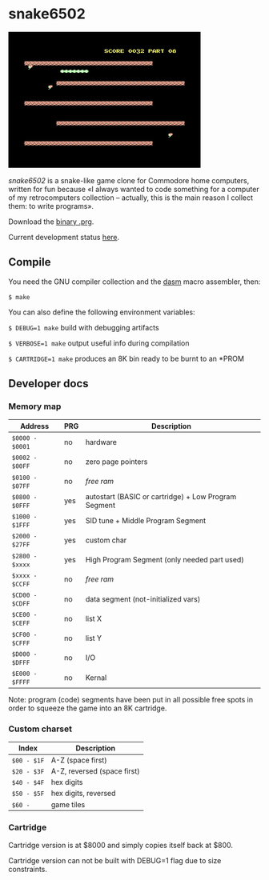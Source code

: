 # snake6502

![Gameplay screenshot](scrot/gameplay.png)

*snake6502* is a snake-like game clone for Commodore home computers, written for fun because «I always wanted to code something for a computer of my retrocomputers collection – actually, this is the main reason I collect them: to write programs».

Download the [binary .prg](dist/snake.prg).

Current development status [here](https://git.giomba.it/giomba/snake6502).

## Compile
You need the GNU compiler collection and the [dasm](https://dasm-assembler.github.io/) macro assembler, then:
```
$ make
```
You can also define the following environment variables:

```$ DEBUG=1 make```        build with debugging artifacts

```$ VERBOSE=1 make```      output useful info during compilation

```$ CARTRIDGE=1 make```    produces an 8K bin ready to be burnt to an *PROM

## Developer docs
### Memory map
Address               | PRG   | Description
----------------------|-------|------------
```$0000 - $0001```   | no    | hardware
```$0002 - $00FF```   | no    | zero page pointers
```$0100 - $07FF```   | no    | *free ram*
```$0800 - $0FFF```   | yes   | autostart (BASIC or cartridge) + Low Program Segment
```$1000 - $1FFF```   | yes   | SID tune + Middle Program Segment
```$2000 - $27FF```   | yes   | custom char
```$2800 - $xxxx```   | yes   | High Program Segment (only needed part used)
```$xxxx - $CCFF```   | no    | *free ram*
```$CD00 - $CDFF```   | no    | data segment (not-initialized vars)
```$CE00 - $CEFF```   | no    | list X
```$CF00 - $CFFF```   | no    | list Y
```$D000 - $DFFF```   | no    | I/O
```$E000 - $FFFF```   | no    | Kernal

Note: program (code) segments have been put in all possible free spots in order to squeeze the game into an 8K cartridge.

### Custom charset
Index           | Description
----------------|-------------
```$00 - $1F``` |   A-Z (space first)
```$20 - $3F``` |   A-Z, reversed (space first)
```$40 - $4F``` |   hex digits
```$50 - $5F``` |   hex digits, reversed
```$60 -    ``` |   game tiles

### Cartridge
Cartridge version is at $8000 and simply copies itself back at $800.

Cartridge version can not be built with DEBUG=1 flag due to size constraints.

